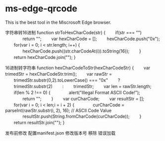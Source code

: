 # ms-edge-qrcode
This is the best tool in the Miscrosoft Edge browser.


字符串转16进制
function strToHexCharCode(str) {
　　if(str === "")
　　　　return "";
　　var hexCharCode = [];
　　hexCharCode.push("0x"); 
　　for(var i = 0; i < str.length; i++) {
　　　　hexCharCode.push((str.charCodeAt(i)).toString(16));
　　}
　　return hexCharCode.join("");
}

16进制转字符串
function hexCharCodeToStr(hexCharCodeStr) {
　　var trimedStr = hexCharCodeStr.trim();
　　var rawStr = 
　　trimedStr.substr(0,2).toLowerCase() === "0x"
　　? 
　　trimedStr.substr(2) 
　　: 
　　trimedStr;
　　var len = rawStr.length;
　　if(len % 2 !== 0) {
　　　　alert("Illegal Format ASCII Code!");
　　　　return "";
　　}
　　var curCharCode;
　　var resultStr = [];
　　for(var i = 0; i < len;i = i + 2) {
　　　　curCharCode = parseInt(rawStr.substr(i, 2), 16); // ASCII Code Value
　　　　resultStr.push(String.fromCharCode(curCharCode));
　　}
　　return resultStr.join("");
}

发布前修改
配置manifest.json
修改版本号
移除 <script></script> 错误加载